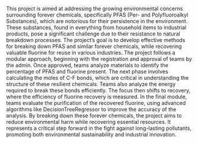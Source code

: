This project is aimed at addressing the growing environmental concerns surrounding
forever chemicals, specifically PFAS (Per- and Polyfluoroalkyl Substances), which are notorious
for their persistence in the environment. These substances, found in everything from household
items to industrial products, pose a significant challenge due to their resistance to natural
breakdown processes. The project’s goal is to develop effective methods for breaking down
PFAS and similar forever chemicals, while recovering valuable fluorine for reuse in various
industries. The project follows a modular approach, beginning with the registration and approval
of teams by the admin. Once approved, teams analyze materials to identify the percentage of
PFAS and fluorine present. The next phase involves calculating the moles of C-F bonds, which
are critical in understanding the structure of these resilient chemicals. Teams also analyze the
energy required to break these bonds efficiently. The focus then shifts to recovery, where the
efficiency of fluorine recovery is measured. In the final module, teams evaluate the purification
of the recovered fluorine, using advanced algorithms like DecisionTreeRegressor to improve the
accuracy of the analysis. By breaking down these forever chemicals, the project aims to reduce
environmental harm while recovering essential resources. It represents a critical step forward in
the fight against long-lasting pollutants, promoting both environmental sustainability and
industrial innovation.
